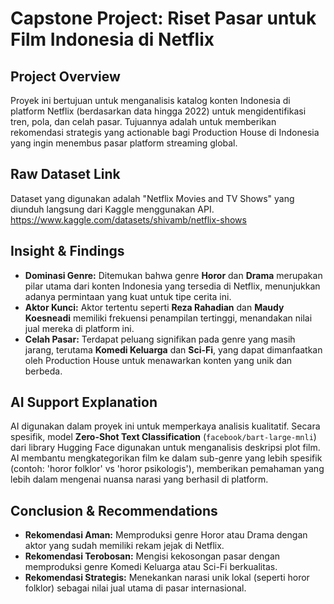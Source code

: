 # Capstone Project: Riset Pasar untuk Film Indonesia di Netflix

## Project Overview
Proyek ini bertujuan untuk menganalisis katalog konten Indonesia di platform Netflix (berdasarkan data hingga 2022) untuk mengidentifikasi tren, pola, dan celah pasar. Tujuannya adalah untuk memberikan rekomendasi strategis yang actionable bagi Production House di Indonesia yang ingin menembus pasar platform streaming global.

## Raw Dataset Link
Dataset yang digunakan adalah "Netflix Movies and TV Shows" yang diunduh langsung dari Kaggle menggunakan API.
https://www.kaggle.com/datasets/shivamb/netflix-shows

## Insight & Findings
* **Dominasi Genre:** Ditemukan bahwa genre **Horor** dan **Drama** merupakan pilar utama dari konten Indonesia yang tersedia di Netflix, menunjukkan adanya permintaan yang kuat untuk tipe cerita ini.
* **Aktor Kunci:** Aktor tertentu seperti **Reza Rahadian** dan **Maudy Koesneadi** memiliki frekuensi penampilan tertinggi, menandakan nilai jual mereka di platform ini.
* **Celah Pasar:** Terdapat peluang signifikan pada genre yang masih jarang, terutama **Komedi Keluarga** dan **Sci-Fi**, yang dapat dimanfaatkan oleh Production House untuk menawarkan konten yang unik dan berbeda.

## AI Support Explanation
AI digunakan dalam proyek ini untuk memperkaya analisis kualitatif. Secara spesifik, model **Zero-Shot Text Classification** (`facebook/bart-large-mnli`) dari library Hugging Face digunakan untuk menganalisis deskripsi plot film. AI membantu mengkategorikan film ke dalam sub-genre yang lebih spesifik (contoh: 'horor folklor' vs 'horor psikologis'), memberikan pemahaman yang lebih dalam mengenai nuansa narasi yang berhasil di platform.

## Conclusion & Recommendations
* **Rekomendasi Aman:** Memproduksi genre Horor atau Drama dengan aktor yang sudah memiliki rekam jejak di Netflix.
* **Rekomendasi Terobosan:** Mengisi kekosongan pasar dengan memproduksi genre Komedi Keluarga atau Sci-Fi berkualitas.
* **Rekomendasi Strategis:** Menekankan narasi unik lokal (seperti horor folklor) sebagai nilai jual utama di pasar internasional.
